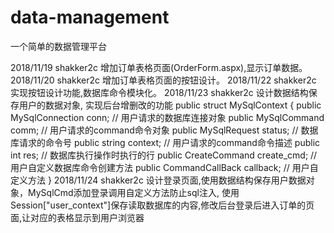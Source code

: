 # data-management
一个简单的数据管理平台

2018/11/19 shakker2c 增加订单表格页面(OrderForm.aspx),显示订单数据。
2018/11/20 shakker2c 增加订单表格页面的按钮设计。
2018/11/22 shakker2c 实现按钮设计功能,数据库命令模块化。
2018/11/23 shakker2c 设计数据结构保存用户的数据对象, 实现后台增删改的功能
                     public struct MySqlContext {
                        public MySqlConnection conn;               // 用户请求的数据库连接对象
                        public MySqlCommand comm;                  // 用户请求的command命令对象
                        public MySqlRequest status;                // 数据库请求的命令号
                        public string context;                     // 用户请求的command命令描述
                        public int res;                            // 数据库执行操作时执行的行
                        public CreateCommand create_cmd;           // 用户自定义数据库命令创建方法
                        public CommandCallBack callback;           // 用户自定义方法
                     }
2018/11/24 shakker2c 设计登录页面,使用数据结构保存用户数据对象，MySqlCmd添加登录调用自定义方法防止sql注入,
                     使用Session["user_context"]保存读取数据库的内容,修改后台登录后进入订单的页面,让对应的表格显示到用户浏览器